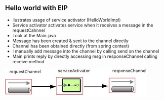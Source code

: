 ## Hello world with EIP

* Ilustrates usage of service activator (HelloWorldImpl)
* Service activator activates service when it receives a message in the requestCahnnel
* Look at the Main.java
* Message has been created & sent to the channel directly
* Channel has been obtained directly (from spring context) 
* I manually add message into the channel by calling send on the channel
* Main prints reply by directly accessing msg in responseChannel calling receive method

![alt tag](https://github.com/bozanarh/spring_integration_patterns/blob/master/hello/eip_diagram.jpeg)

